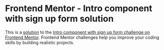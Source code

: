 # Frontend Mentor - Intro component with sign up form solution

This is a [solution](https://cat-sript.github.io/intro-component-with-signup-form/) to the [Intro component with sign up form challenge on Frontend Mentor](https://www.frontendmentor.io/challenges/intro-component-with-signup-form-5cf91bd49edda32581d28fd1). Frontend Mentor challenges help you improve your coding skills by building realistic projects.
